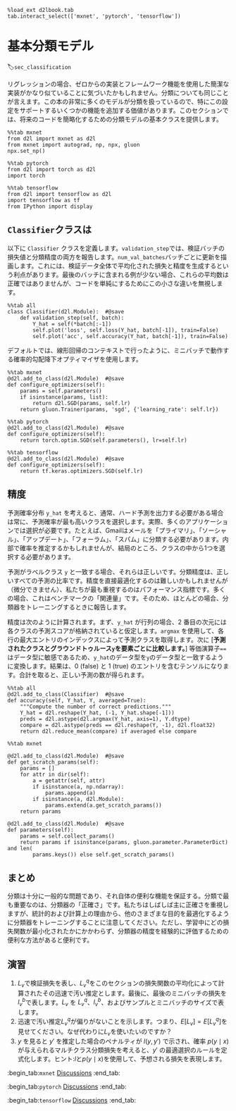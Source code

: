 ```{.python .input  n=1}
%load_ext d2lbook.tab
tab.interact_select(['mxnet', 'pytorch', 'tensorflow'])
```

# 基本分類モデル
:label:`sec_classification`

リグレッションの場合、ゼロからの実装とフレームワーク機能を使用した簡潔な実装がかなり似ていることに気づいたかもしれません。分類についても同じことが言えます。この本の非常に多くのモデルが分類を扱っているので、特にこの設定をサポートするいくつかの機能を追加する価値があります。このセクションでは、将来のコードを簡略化するための分類モデルの基本クラスを提供します。

```{.python .input  n=2}
%%tab mxnet
from d2l import mxnet as d2l
from mxnet import autograd, np, npx, gluon
npx.set_np()
```

```{.python .input  n=3}
%%tab pytorch
from d2l import torch as d2l
import torch
```

```{.python .input  n=4}
%%tab tensorflow
from d2l import tensorflow as d2l
import tensorflow as tf
from IPython import display
```

## `Classifier`クラスは

以下に `Classifier` クラスを定義します。`validation_step`では、検証バッチの損失値と分類精度の両方を報告します。`num_val_batches`バッチごとに更新を描画します。これには、検証データ全体で平均化された損失と精度を生成するという利点があります。最後のバッチに含まれる例が少ない場合、これらの平均数は正確ではありませんが、コードを単純にするためにこの小さな違いを無視します。

```{.python .input  n=5}
%%tab all
class Classifier(d2l.Module):  #@save
    def validation_step(self, batch):
        Y_hat = self(*batch[:-1])
        self.plot('loss', self.loss(Y_hat, batch[-1]), train=False)
        self.plot('acc', self.accuracy(Y_hat, batch[-1]), train=False)
```

デフォルトでは、線形回帰のコンテキストで行ったように、ミニバッチで動作する確率的勾配降下オプティマイザを使用します。

```{.python .input  n=6}
%%tab mxnet
@d2l.add_to_class(d2l.Module)  #@save
def configure_optimizers(self):
    params = self.parameters()
    if isinstance(params, list):
        return d2l.SGD(params, self.lr)
    return gluon.Trainer(params, 'sgd', {'learning_rate': self.lr})
```

```{.python .input  n=7}
%%tab pytorch
@d2l.add_to_class(d2l.Module)  #@save
def configure_optimizers(self):
    return torch.optim.SGD(self.parameters(), lr=self.lr)
```

```{.python .input  n=8}
%%tab tensorflow
@d2l.add_to_class(d2l.Module)  #@save
def configure_optimizers(self):
    return tf.keras.optimizers.SGD(self.lr)
```

## 精度

予測確率分布 `y_hat` を考えると、通常、ハード予測を出力する必要がある場合は常に、予測確率が最も高いクラスを選択します。実際、多くのアプリケーションでは選択が必要です。たとえば、Gmailはメールを「プライマリ」、「ソーシャル」、「アップデート」、「フォーラム」、「スパム」に分類する必要があります。内部で確率を推定するかもしれませんが、結局のところ、クラスの中から1つを選択する必要があります。 

予測がラベルクラス `y` と一致する場合、それらは正しいです。分類精度は、正しいすべての予測の比率です。精度を直接最適化するのは難しいかもしれませんが（微分できません）、私たちが最も重視するのはパフォーマンス指標です。多くの場合、これはベンチマークの「関連量」です。そのため、ほとんどの場合、分類器をトレーニングするときに報告します。 

精度は次のように計算されます。まず、`y_hat` が行列の場合、2 番目の次元には各クラスの予測スコアが格納されていると仮定します。`argmax` を使用して、各行の最大エントリのインデックスによって予測クラスを取得します。次に [**予測されたクラスとグラウンドトゥルース`y`を要素ごとに比較します。**] 等価演算子`==`はデータ型に敏感であるため、`y_hat`のデータ型を`y`のデータ型と一致するように変換します。結果は、0 (false) と 1 (true) のエントリを含むテンソルになります。合計を取ると、正しい予測の数が得られます。

```{.python .input  n=9}
%%tab all
@d2l.add_to_class(Classifier)  #@save
def accuracy(self, Y_hat, Y, averaged=True):
    """Compute the number of correct predictions."""
    Y_hat = d2l.reshape(Y_hat, (-1, Y_hat.shape[-1]))
    preds = d2l.astype(d2l.argmax(Y_hat, axis=1), Y.dtype)
    compare = d2l.astype(preds == d2l.reshape(Y, -1), d2l.float32)
    return d2l.reduce_mean(compare) if averaged else compare
```

```{.python .input  n=10}
%%tab mxnet

@d2l.add_to_class(d2l.Module)  #@save
def get_scratch_params(self):
    params = []
    for attr in dir(self):
        a = getattr(self, attr)
        if isinstance(a, np.ndarray):
            params.append(a)
        if isinstance(a, d2l.Module):
            params.extend(a.get_scratch_params())
    return params

@d2l.add_to_class(d2l.Module)  #@save
def parameters(self):
    params = self.collect_params()
    return params if isinstance(params, gluon.parameter.ParameterDict) and len(
        params.keys()) else self.get_scratch_params()
```

## まとめ

分類は十分に一般的な問題であり、それ自体の便利な機能を保証する。分類で最も重要なのは、分類器の「正確さ」です。私たちはしばしば主に正確さを重視しますが、統計的および計算上の理由から、他のさまざまな目的を最適化するように分類器をトレーニングすることに注意してください。ただし、学習中にどの損失関数が最小化されたかにかかわらず、分類器の精度を経験的に評価するための便利な方法があると便利です。  

## 演習

1. $L_v$で検証損失を表し、$L_v^q$をこのセクションの損失関数の平均化によって計算されたその迅速で汚い推定とします。最後に、最後のミニバッチの損失を$l_v^b$で表します。$L_v$ を $L_v^q$、$l_v^b$、およびサンプルとミニバッチのサイズで表します。
1. 迅速で汚い推定$L_v^q$が偏りがないことを示します。つまり、$E[L_v] = E[L_v^q]$を見せてください。なぜ代わりに$L_v$を使いたいのですか？
1. $y$ を見ると $y'$ を推定した場合のペナルティが $l(y,y')$ で示され、確率 $p(y \mid x)$ が与えられるマルチクラス分類損失を考えると、$y'$ の最適選択のルールを定式化します。ヒント:$l$と$p(y \mid x)$を使用して、予想される損失を表現します。

:begin_tab:`mxnet`
[Discussions](https://discuss.d2l.ai/t/6808)
:end_tab:

:begin_tab:`pytorch`
[Discussions](https://discuss.d2l.ai/t/6809)
:end_tab:

:begin_tab:`tensorflow`
[Discussions](https://discuss.d2l.ai/t/6810)
:end_tab:
